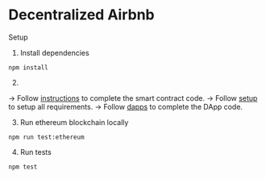 # Decentralized Airbnb
Setup

1. Install dependencies
```
npm install
```

2. 
  -> Follow [instructions](./Instructions.md) to complete the smart contract code.
  -> Follow [setup](./setup.md) to setup all requirements.
  -> Follow [dapps](./dapps.md) to complete the DApp code.

3. Run ethereum blockchain locally
```
npm run test:ethereum
```

4. Run tests
```
npm test
```
